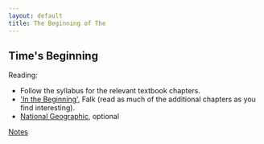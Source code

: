 ```yaml
---
layout: default
title: The Beginning of The
---
```


## Time's Beginning

Reading: 

- Follow the syllabus for the relevant textbook chapters. 
- ['In the Beginning'](Falk7.pdf), Falk (read as much of the additional chapters as you find interesting). 
- [National Geographic](https://www.nationalgeographic.com/science/space/universe/origins-of-the-universe/), optional

[Notes](notes)

